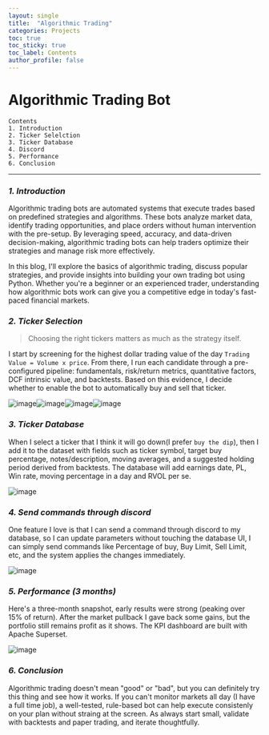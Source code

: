 ```yaml
---
layout: single
title:  "Algorithmic Trading"
categories: Projects
toc: true
toc_sticky: true
toc_label: Contents
author_profile: false
---
```




# Algorithmic Trading Bot


```
Contents
1. Introduction
2. Ticker Selelction
3. Ticker Database
4. Discord
5. Performance
6. Conclusion
```

---

### *1. Introduction*
Algorithmic trading bots are automated systems that execute trades based on predefined strategies and algorithms. These bots analyze market data, identify trading opportunities, and place orders without human intervention with the pre-setup. By leveraging speed, accuracy, and data-driven decision-making, algorithmic trading bots can help traders optimize their strategies and manage risk more effectively.

In this blog, I'll explore the basics of algorithmic trading, discuss popular strategies, and provide insights into building your own trading bot using Python. Whether you're a beginner or an experienced trader, understanding how algorithmic bots work can give you a competitive edge in today's fast-paced financial markets.


### *2. Ticker Selection*
> Choosing the right tickers matters as much as the strategy itself.

I start by screening for the highest dollar trading value of the day `Trading Value = Volume x price`. From there, I run each candidate through a pre-configured pipeline: fundamentals, risk/return metrics, quantitative factors, DCF intrinsic value, and backtests. Based on this evidence, I decide whether to enable the bot to automatically buy and sell that ticker. 

![image]({{site.url}}/assets/images/algo_dashboard/ticker_email1.png)![image]({{site.url}}/assets/images/algo_dashboard/ticker_email2.png)![image]({{site.url}}/assets/images/algo_dashboard/ticker_email3.png)![image]({{site.url}}/assets/images/algo_dashboard/ticker_email4.png)


### *3. Ticker Database*
When I select a ticker that I think it will go down(I prefer `buy the dip`), then I add it to the dataset with fields such as ticker symbol, target buy percentage, notes/description, moving averages, and a suggested holding period derived from backtests. The database will add earnings date, PL, Win rate, moving percentage in a day and RVOL per se.

![image]({{site.url}}/assets/images/algo_dashboard/database_tickers.png)


### *4. Send commands through discord*
One feature I love is that I can send a command through discord to my database, so I can update parameters without touching the database UI, I can simply send commands like Percentage of buy, Buy Limit, Sell Limit, etc, and the system applies the changes immediately.

![image]({{site.url}}/assets/images/algo_dashboard/discord_commands.png)

### *5. Performance (3 months)*
Here's a three-month snapshot, early results were strong (peaking over 15% of return). After the market pullback I gave back some gains, but the portfolio still remains profit as it shows. The KPI dashboard are built with Apache Superset. 

![image]({{site.url}}/assets/images/algo_dashboard/Algorithmic_trading_dashboard.png/)


### *6. Conclusion*
Algorithmic trading doesn't mean "good" or "bad", but you can definitely try this thing and see how it works. If you can't monitor markets all day (I have a full time job), a well-tested, rule-based bot can help execute consistenly on your plan without straing at the screen. As always start small, validate with backtests and paper trading, and iterate thoughtfully.




















































